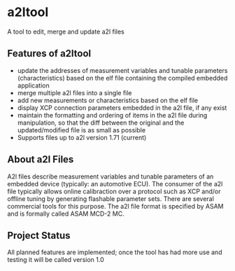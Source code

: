 # a2ltool
A tool to edit, merge and update a2l files

## Features of a2ltool
 - update the addresses of measurement variables and tunable parameters (characteristics) based on the elf file containing the compiled embedded application
 - merge multiple a2l files into a single file
 - add new measurements or characteristics based on the elf file
 - display XCP connection parameters embedded in the a2l file, if any exist
 - maintain the formatting and ordering of items in the a2l file during manipulation, so that the diff between the original and the updated/modified file is as small as possible
 - Supports files up to a2l version 1.71 (current)

## About a2l Files
A2l files describe measurement variables and tunable parameters of an embedded device (typically: an automotive ECU).
The consumer of the a2l file typically allows online calibraction over a protocol such as XCP and/or offline tuning by generating flashable parameter sets. There are several commercial tools for this purpose.
The a2l file format is specified by ASAM and is formally called ASAM MCD-2 MC.

## Project Status
All planned features are implemented; once the tool has had more use and testing it will be called version 1.0
